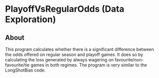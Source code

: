 # PlayoffVsRegularOdds (Data Exploration)

## About
This program calculates whether there is a significant difference between the
odds offered on regular season and playoff games. It does so by calculating the
loss generated by always wagering on favourite/non-favourite/tie games in both
regimes. The program is very similar to the LongShotBias code.
